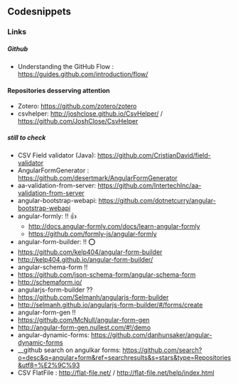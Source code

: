 ## Codesnippets

### Links

##### Github
* Understanding the GitHub Flow : https://guides.github.com/introduction/flow/

#### Repositories desserving attention

- Zotero: https://github.com/zotero/zotero
- csvhelper: http://joshclose.github.io/CsvHelper/ / https://github.com/JoshClose/CsvHelper

##### still to check
- CSV Field validator (Java): https://github.com/CristianDavid/field-validator
- AngularFormGenerator : https://github.com/desertmark/AngularFormGenerator
- aa-validation-from-server: https://github.com/IntertechInc/aa-validation-from-server
- angular-bootstrap-webapi: https://github.com/dotnetcurry/angular-bootstrap-webapi
- angular-formly: !! :+1:
  - http://docs.angular-formly.com/docs/learn-angular-formly
  - https://github.com/formly-js/angular-formly
- angular-form-builder: !! :o:
 - https://github.com/kelp404/angular-form-builder 
 - http://kelp404.github.io/angular-form-builder/
- angular-schema-form !!
 - https://github.com/json-schema-form/angular-schema-form
 - http://schemaform.io/
- angularjs-form-builder ??
 - https://github.com/Selmanh/angularjs-form-builder
 - http://selmanh.github.io/angularjs-form-builder/#/forms/create
- angular-form-gen !!
 - https://github.com/McNull/angular-form-gen
 - http://angular-form-gen.nullest.com/#!/demo
- angular-dynamic-forms: https://github.com/danhunsaker/angular-dynamic-forms
- __github search on angulkar forms: https://github.com/search?o=desc&q=angular+form&ref=searchresults&s=stars&type=Repositories&utf8=%E2%9C%93
- CSV FlatFile : http://flat-file.net/ / http://flat-file.net/help/index.html 
